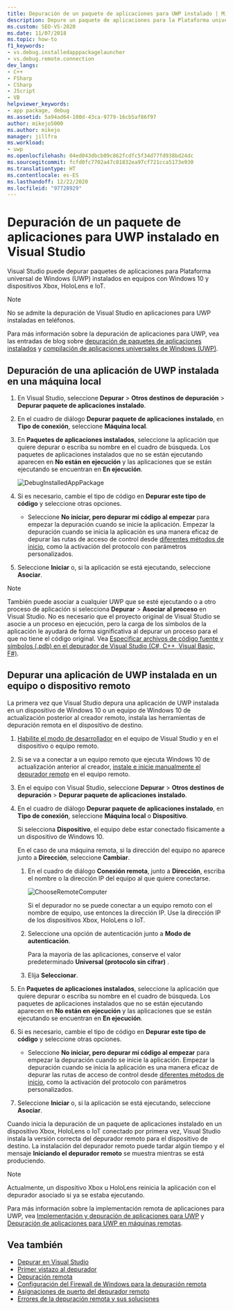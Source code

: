 ```yaml
---
title: Depuración de un paquete de aplicaciones para UWP instalado | Microsoft Docs
description: Depure un paquete de aplicaciones para la Plataforma universal de Windows (UWP) instalado en Visual Studio en equipos con Windows 10 y dispositivos Xbox e IoT (Internet de las cosas).
ms.custom: SEO-VS-2020
ms.date: 11/07/2018
ms.topic: how-to
f1_keywords:
- vs.debug.installedapppackagelauncher
- vs.debug.remote.connection
dev_langs:
- C++
- FSharp
- CSharp
- JScript
- VB
helpviewer_keywords:
- app package, debug
ms.assetid: 5a94ad64-100d-43ca-9779-16cb5af86f97
author: mikejo5000
ms.author: mikejo
manager: jillfra
ms.workload:
- uwp
ms.openlocfilehash: 04ed043dbcb09c862fcdfc5f34d77fd938bd24dc
ms.sourcegitcommit: fcfd0fc7702a47c81832ea97cf721cca5173e930
ms.translationtype: HT
ms.contentlocale: es-ES
ms.lasthandoff: 12/22/2020
ms.locfileid: "97728929"
---
```

# <a name="debug-an-installed-uwp-app-package-in-visual-studio"></a>Depuración de un paquete de aplicaciones para UWP instalado en Visual Studio

Visual Studio puede depurar paquetes de aplicaciones para Plataforma universal de Windows (UWP) instalados en equipos con Windows 10 y dispositivos Xbox, HoloLens e IoT.

>[!NOTE]
>No se admite la depuración de Visual Studio en aplicaciones para UWP instaladas en teléfonos.

Para más información sobre la depuración de aplicaciones para UWP, vea las entradas de blog sobre [depuración de paquetes de aplicaciones instalados](https://devblogs.microsoft.com/devops/updates-for-debugging-installed-app-packages-in-visual-studio-2015-update-2/) y [compilación de aplicaciones universales de Windows (UWP)](https://devblogs.microsoft.com/visualstudio/universal-windows-apps-targeting-windows-10-anniversary-sdk/).

## <a name="debug-an-installed-uwp-app-on-a-local-machine"></a>Depuración de una aplicación de UWP instalada en una máquina local

1. En Visual Studio, seleccione **Depurar** > **Otros destinos de depuración** > **Depurar paquete de aplicaciones instalado**.

1. En el cuadro de diálogo **Depurar paquete de aplicaciones instalado**, en **Tipo de conexión**, seleccione **Máquina local**.

1. En **Paquetes de aplicaciones instalados**, seleccione la aplicación que quiere depurar o escriba su nombre en el cuadro de búsqueda. Los paquetes de aplicaciones instalados que no se están ejecutando aparecen en **No están en ejecución** y las aplicaciones que se están ejecutando se encuentran en **En ejecución**.

   ![DebugInstalledAppPackage](../debugger/media/debug-installed-app-pkg.png "DebugInstalledAppPackage")

1. Si es necesario, cambie el tipo de código en **Depurar este tipo de código** y seleccione otras opciones.
   - Seleccione **No iniciar, pero depurar mi código al empezar** para empezar la depuración cuando se inicie la aplicación. Empezar la depuración cuando se inicia la aplicación es una manera eficaz de depurar las rutas de acceso de control desde [diferentes métodos de inicio](/windows/uwp/xbox-apps/automate-launching-uwp-apps), como la activación del protocolo con parámetros personalizados.

1. Seleccione **Iniciar** o, si la aplicación se está ejecutando, seleccione **Asociar**.

> [!NOTE]
> También puede asociar a cualquier UWP que se esté ejecutando o a otro proceso de aplicación si selecciona **Depurar** > **Asociar al proceso** en Visual Studio. No es necesario que el proyecto original de Visual Studio se asocie a un proceso en ejecución, pero la carga de los símbolos de la aplicación le ayudará de forma significativa al depurar un proceso para el que no tiene el código original. Vea [Especificar archivos de código fuente y símbolos (.pdb) en el depurador de Visual Studio (C#, C++, Visual Basic, F#)](specify-symbol-dot-pdb-and-source-files-in-the-visual-studio-debugger.md).

## <a name="debug-an-installed-uwp-app-on-a-remote-computer-or-device"></a><a name="remote"></a> Depurar una aplicación de UWP instalada en un equipo o dispositivo remoto

La primera vez que Visual Studio depura una aplicación de UWP instalada en un dispositivo de Windows 10 o un equipo de Windows 10 de actualización posterior al creador remoto, instala las herramientas de depuración remota en el dispositivo de destino.

1. [Habilite el modo de desarrollador](/windows/uwp/get-started/enable-your-device-for-development) en el equipo de Visual Studio y en el dispositivo o equipo remoto.

1. Si se va a conectar a un equipo remoto que ejecuta Windows 10 de actualización anterior al creador, [instale e inicie manualmente el depurador remoto](../debugger/remote-debugging.md) en el equipo remoto.

1. En el equipo con Visual Studio, seleccione **Depurar** > **Otros destinos de depuración** > **Depurar paquete de aplicaciones instalado**.

1. En el cuadro de diálogo **Depurar paquete de aplicaciones instalado**, en **Tipo de conexión**, seleccione **Máquina local** o **Dispositivo**.

   Si selecciona **Dispositivo**, el equipo debe estar conectado físicamente a un dispositivo de Windows 10.

   En el caso de una máquina remota, si la dirección del equipo no aparece junto a **Dirección**, seleccione **Cambiar**.

   1. En el cuadro de diálogo **Conexión remota**, junto a **Dirección**, escriba el nombre o la dirección IP del equipo al que quiere conectarse.

      ![ChooseRemoteComputer](../debugger/media/debug-remote-app-pkg.png "ChooseRemoteComputer")

      Si el depurador no se puede conectar a un equipo remoto con el nombre de equipo, use entonces la dirección IP. Use la dirección IP de los dispositivos Xbox, HoloLens o IoT.
   1. Seleccione una opción de autenticación junto a **Modo de autenticación**.

      Para la mayoría de las aplicaciones, conserve el valor predeterminado **Universal (protocolo sin cifrar)** .
   1. Elija **Seleccionar**.

1. En **Paquetes de aplicaciones instalados**, seleccione la aplicación que quiere depurar o escriba su nombre en el cuadro de búsqueda. Los paquetes de aplicaciones instalados que no se están ejecutando aparecen en **No están en ejecución** y las aplicaciones que se están ejecutando se encuentran en **En ejecución**.

1. Si es necesario, cambie el tipo de código en **Depurar este tipo de código** y seleccione otras opciones.
   - Seleccione **No iniciar, pero depurar mi código al empezar** para empezar la depuración cuando se inicie la aplicación. Empezar la depuración cuando se inicia la aplicación es una manera eficaz de depurar las rutas de acceso de control desde [diferentes métodos de inicio](/windows/uwp/xbox-apps/automate-launching-uwp-apps), como la activación del protocolo con parámetros personalizados.

1. Seleccione **Iniciar** o, si la aplicación se está ejecutando, seleccione **Asociar**.

Cuando inicia la depuración de un paquete de aplicaciones instalado en un dispositivo Xbox, HoloLens o IoT conectado por primera vez, Visual Studio instala la versión correcta del depurador remoto para el dispositivo de destino. La instalación del depurador remoto puede tardar algún tiempo y el mensaje **Iniciando el depurador remoto** se muestra mientras se está produciendo.

>[!NOTE]
>Actualmente, un dispositivo Xbox u HoloLens reinicia la aplicación con el depurador asociado si ya se estaba ejecutando.

Para más información sobre la implementación remota de aplicaciones para UWP, vea [Implementación y depuración de aplicaciones para UWP](/windows/uwp/debug-test-perf/deploying-and-debugging-uwp-apps#advanced-remote-deployment-options) y [Depuración de aplicaciones para UWP en máquinas remotas](run-windows-store-apps-on-a-remote-machine.md).

## <a name="see-also"></a>Vea también

- [Depurar en Visual Studio](../debugger/index.yml)
- [Primer vistazo al depurador](../debugger/debugger-feature-tour.md)
- [Depuración remota](../debugger/remote-debugging.md)
- [Configuración del Firewall de Windows para la depuración remota](../debugger/configure-the-windows-firewall-for-remote-debugging.md)
- [Asignaciones de puerto del depurador remoto](../debugger/remote-debugger-port-assignments.md)
- [Errores de la depuración remota y sus soluciones](../debugger/remote-debugging-errors-and-troubleshooting.md)